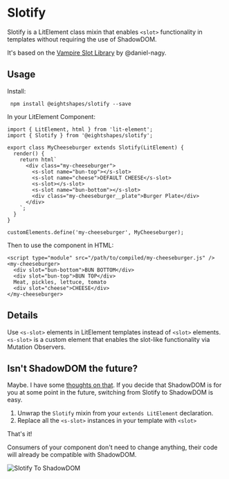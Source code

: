 # Slotify
Slotify is a LitElement class mixin that enables `<slot>` functionality in templates without requiring the use of ShadowDOM.

It's based on the [Vampire Slot Library](https://github.com/Boulevard/vampire) by @daniel-nagy.

## Usage
Install:

```
 npm install @eightshapes/slotify --save
```

In your LitElement Component:

```
import { LitElement, html } from 'lit-element';
import { Slotify } from '@eightshapes/slotify';

export class MyCheeseburger extends Slotify(LitElement) {
  render() {
    return html`
      <div class="my-cheeseburger">
        <s-slot name="bun-top"></s-slot>
        <s-slot name="cheese">DEFAULT CHEESE</s-slot>
        <s-slot></s-slot>
        <s-slot name="bun-bottom"></s-slot>
        <div class="my-cheeseburger__plate">Burger Plate</div>
      </div>
    `;
  }
}

customElements.define('my-cheeseburger', MyCheeseburger);
```

Then to use the component in HTML:

```
<script type="module" src="/path/to/compiled/my-cheeseburger.js" />
<my-cheeseburger>
  <div slot="bun-bottom">BUN BOTTOM</div>
  <div slot="bun-top">BUN TOP</div>
  Meat, pickles, lettuce, tomato
  <div slot="cheese">CHEESE</div>
</my-cheeseburger>
```

## Details
Use `<s-slot>` elements in LitElement templates instead of `<slot>` elements. `<s-slot>` is a custom element that enables the slot-like functionality via Mutation Observers.

## Isn't ShadowDOM the future?
Maybe. I have some [thoughts on that](https://codepen.io/kevinmpowell/pen/JQwOyE). If you decide that ShadowDOM is for you at some point in the future, switching from Slotify to ShadowDOM is easy.

1. Unwrap the `Slotify` mixin from your `extends LitElement` declaration.
2. Replace all the `<s-slot>` instances in your template with `<slot>`

That's it!

Consumers of your component don't need to change anything, their code will already be compatible with ShadowDOM.

![Slotify To ShadowDOM](./slotify-to-shadow-dom.gif)
